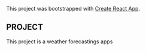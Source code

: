 This project was bootstrapped with [Create React App](https://github.com/facebook/create-react-app).

## PROJECT 
This project is a weather forecastings apps 
